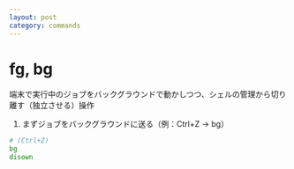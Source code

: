 ```yaml
---
layout: post
category: commands
---
```


# fg, bg


端末で実行中のジョブをバックグラウンドで動かしつつ、シェルの管理から切り離す（独立させる）操作

1. まずジョブをバックグラウンドに送る（例：Ctrl+Z → bg）

```sh
# (Ctrl+Z)
bg
disown
```

